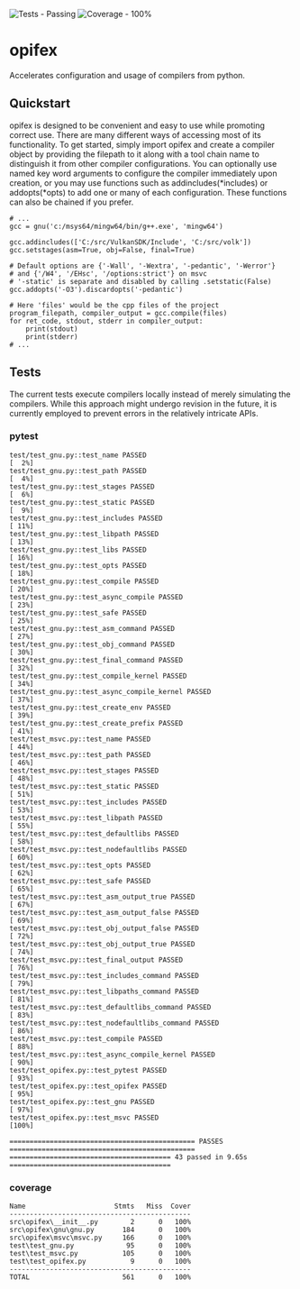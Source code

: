 ![Tests - Passing](https://img.shields.io/static/v1?label=Tests&message=Passing&color=2ea44f&logo=github&logoColor=%23d8d8d8)
![Coverage - 100%](https://img.shields.io/static/v1?label=Coverage&message=100%&color=2ea44f&logo=pytest&logoColor=%23d8d8d8)
# opifex
Accelerates configuration and usage of compilers from python.

## Quickstart
opifex is designed to be convenient and easy to use while promoting correct use. There are many different ways of accessing most of its functionality. To get started, simply import opifex and create a compiler object by providing the filepath to it along with a tool chain name to distinguish it from other compiler configurations. You can optionally use named key word arguments to configure the compiler immediately upon creation, or you may use functions such as addincludes(*includes) or addopts(*opts) to add one or many of each configuration. These functions can also be chained if you prefer.
```
# ...
gcc = gnu('c:/msys64/mingw64/bin/g++.exe', 'mingw64')

gcc.addincludes(['C:/src/VulkanSDK/Include', 'C:/src/volk'])
gcc.setstages(asm=True, obj=False, final=True)

# Default options are {'-Wall', '-Wextra', '-pedantic', '-Werror'}
# and {'/W4', '/EHsc', '/options:strict'} on msvc
# '-static' is separate and disabled by calling .setstatic(False)
gcc.addopts('-O3').discardopts('-pedantic')

# Here 'files' would be the cpp files of the project
program_filepath, compiler_output = gcc.compile(files)
for ret_code, stdout, stderr in compiler_output:
    print(stdout)
    print(stderr)
# ...
```

## Tests
The current tests execute compilers locally instead of merely simulating the compilers. While this approach might undergo revision in the future, it is currently employed to prevent errors in the relatively intricate APIs.
### pytest
```
test/test_gnu.py::test_name PASSED                                                            [  2%] 
test/test_gnu.py::test_path PASSED                                                            [  4%] 
test/test_gnu.py::test_stages PASSED                                                          [  6%] 
test/test_gnu.py::test_static PASSED                                                          [  9%] 
test/test_gnu.py::test_includes PASSED                                                        [ 11%] 
test/test_gnu.py::test_libpath PASSED                                                         [ 13%] 
test/test_gnu.py::test_libs PASSED                                                            [ 16%] 
test/test_gnu.py::test_opts PASSED                                                            [ 18%] 
test/test_gnu.py::test_compile PASSED                                                         [ 20%] 
test/test_gnu.py::test_async_compile PASSED                                                   [ 23%] 
test/test_gnu.py::test_safe PASSED                                                            [ 25%] 
test/test_gnu.py::test_asm_command PASSED                                                     [ 27%] 
test/test_gnu.py::test_obj_command PASSED                                                     [ 30%] 
test/test_gnu.py::test_final_command PASSED                                                   [ 32%] 
test/test_gnu.py::test_compile_kernel PASSED                                                  [ 34%] 
test/test_gnu.py::test_async_compile_kernel PASSED                                            [ 37%] 
test/test_gnu.py::test_create_env PASSED                                                      [ 39%] 
test/test_gnu.py::test_create_prefix PASSED                                                   [ 41%] 
test/test_msvc.py::test_name PASSED                                                           [ 44%] 
test/test_msvc.py::test_path PASSED                                                           [ 46%] 
test/test_msvc.py::test_stages PASSED                                                         [ 48%] 
test/test_msvc.py::test_static PASSED                                                         [ 51%] 
test/test_msvc.py::test_includes PASSED                                                       [ 53%] 
test/test_msvc.py::test_libpath PASSED                                                        [ 55%] 
test/test_msvc.py::test_defaultlibs PASSED                                                    [ 58%] 
test/test_msvc.py::test_nodefaultlibs PASSED                                                  [ 60%] 
test/test_msvc.py::test_opts PASSED                                                           [ 62%] 
test/test_msvc.py::test_safe PASSED                                                           [ 65%] 
test/test_msvc.py::test_asm_output_true PASSED                                                [ 67%] 
test/test_msvc.py::test_asm_output_false PASSED                                               [ 69%] 
test/test_msvc.py::test_obj_output_false PASSED                                               [ 72%] 
test/test_msvc.py::test_obj_output_true PASSED                                                [ 74%] 
test/test_msvc.py::test_final_output PASSED                                                   [ 76%] 
test/test_msvc.py::test_includes_command PASSED                                               [ 79%] 
test/test_msvc.py::test_libpaths_command PASSED                                               [ 81%] 
test/test_msvc.py::test_defaultlibs_command PASSED                                            [ 83%] 
test/test_msvc.py::test_nodefaultlibs_command PASSED                                          [ 86%] 
test/test_msvc.py::test_compile PASSED                                                        [ 88%] 
test/test_msvc.py::test_async_compile_kernel PASSED                                           [ 90%] 
test/test_opifex.py::test_pytest PASSED                                                       [ 93%] 
test/test_opifex.py::test_opifex PASSED                                                       [ 95%] 
test/test_opifex.py::test_gnu PASSED                                                          [ 97%] 
test/test_opifex.py::test_msvc PASSED                                                         [100%] 

============================================== PASSES ============================================== 
======================================== 43 passed in 9.65s ======================================== 
```
### coverage
```
Name                      Stmts   Miss  Cover
---------------------------------------------
src\opifex\__init__.py        2      0   100%
src\opifex\gnu\gnu.py       184      0   100%
src\opifex\msvc\msvc.py     166      0   100%
test\test_gnu.py             95      0   100%
test\test_msvc.py           105      0   100%
test\test_opifex.py           9      0   100%
---------------------------------------------
TOTAL                       561      0   100%
```
